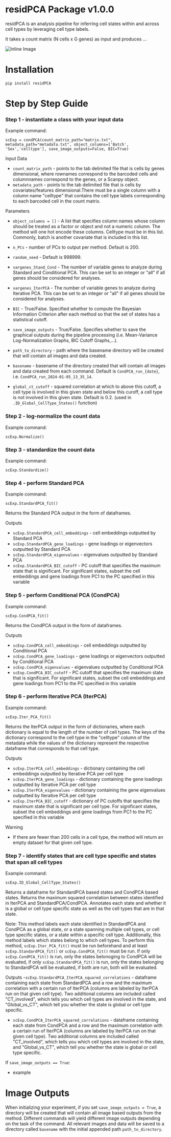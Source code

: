 # residPCA Package v1.0.0

residPCA is an analysis pipeline for inferring cell states within and across cell types by leveraging cell type labels. 

It takes a count matrix (N cells x G genes) as input and produces ...

![Inline Image](https://github.com/carversh/residPCA/blob/main/residPCA_visual.png)

# Installation

```
pip install residPCA
```

# Step by Step Guide 

### Step 1 - instantiate a class with your input data

Example command:

```
scExp = condPCA(count_matrix_path="matrix.txt", metadata_path="metadata.txt", object_columns=['Batch', 'Sex','celltype'], save_image_outputs=False, BIC=True)

```

Input Data
  - ```count_matrix_path``` - points to the tab delimited file that is cells by genes dimensional, where rownames correspond to the barcoded cells and columnnames correspond to the genes, or a Scanpy object.
  - ```metadata_path``` - points to the tab delimited file that is cells by covariates/features dimensional.There must be a single column with a column name "celltype" that contains the cell type labels corresponding to each barcoded cell in the count matrix.

Parameters
  - ```object_columns = []``` - A list that specifies column names whose column should be treated as a factor or object and not a numeric column. The method will one hot encode these columns. Celltype must be in this list. Commonly, batch is another covariate that is included in this list.
  - ```n_PCs``` - number of PCs to output per method. Default is 200.
  - ```random_seed``` - Default is 998999.
  - ```vargenes_Stand_Cond``` - The number of variable genes to analyze during Standard and Conditional PCA. This can be set to an integer or "all" if all genes should be considered for analyses.
  - ```vargenes_IterPCA``` - The number of variable genes to analyze during Iterative PCA. This can be set to an integer or "all" if all genes should be considered for analyses.
  - ```BIC``` - True/False. Specified whether to compute the Bayesian Information Criterion after each method so that the set of states has a statistical cutoff. 
  - ```save_image_outputs``` - True/False. Specifies whether to save the graphical outputs during the pipeline processing (i.e. Mean-Variance Log-Normalization Graphs, BIC Cutoff Graphs,...).

  - ```path_to_directory``` - path where the basename directory will be created that will contain all images and data created.
  - ```basename``` - basename of the directory created that will contain all images and data created from each command. Default is ```CondPCA_run_{date}```, i.e. ```CondPCA_run_2024-01-05_13_35_14```.
  - ```global_ct_cutoff``` - squared correlation at which to above this cutoff, a cell type is involved in this given state and below this curoff, a cell type is not involved in this given state. Default is 0.2. (used in ```.ID_Global_CellType_States()``` function)
### Step 2 - log-normalize the count data

Example command:

```
scExp.Normalize()
```

### Step 3 - standardize the count data

Example command:

```
scExp.Standardize()
```

### Step 4 - perform Standard PCA

Example command:

```
scExp.StandardPCA_fit()
```
Returns the Standard PCA output in the form of dataframes. 

Outputs
  - ```scExp.StandardPCA_cell_embeddings``` - cell embeddings outputted by Standard PCA
  - ```scExp.StandardPCA_gene_loadings``` - gene loadings or eigenvectors outputted by Standard PCA
  - ```scExp.StandardPCA_eigenvalues``` - eigenvalues outputted by Standard PCA
  - ```scExp.StandardPCA_BIC_cutoff``` - PC cutoff that specifies the maximum state that is significant. For significant states, subset the cell embeddings and gene loadings from PC1 to the PC specified in this variable

### Step 5 - perform Conditional PCA (CondPCA)

Example command:

```
scExp.CondPCA_fit()
```
Returns the CondPCA output in the form of dataframes. 

Outputs
  - ```scExp.CondPCA_cell_embeddings``` - cell embeddings outputted by Conditional PCA
  - ```scExp.CondPCA_gene_loadings``` - gene loadings or eigenvectors outputted by Conditional PCA
  - ```scExp.CondPCA_eigenvalues``` - eigenvalues outputted by Conditional PCA
  - ```scExp.CondPCA_BIC_cutoff``` - PC cutoff that specifies the maximum state that is significant. For significant states, subset the cell embeddings and gene loadings from PC1 to the PC specified in this variable

### Step 6 - perform Iterative PCA (IterPCA)

Example command:

```
scExp.Iter_PCA_fit()
```
Returns the IterPCA output in the form of dictionaries, where each dictionary is equal to the length of the number of cell types. The keys of the dictionary correspond to the cell type in the "celltype" column of the metadata while the values of the dictionary represent the respective dataframe that corresponds to that cell type. 

Outputs
  - ```scExp.IterPCA_cell_embeddings``` - dictionary containing the cell embeddings outputted by Iterative PCA per cell type
  - ```scExp.IterPCA_gene_loadings``` - dictionary containing the gene loadings outputted by Iterative PCA per cell type
  - ```scExp.IterPCA_eigenvalues``` - dictionary containing the gene eigenvalues outputted by Iterative PCA per cell type
  - ```scExp.IterPCA_BIC_cutoff``` - dictionary of PC cutoffs that specifies the maximum state that is significant per cell type. For significant states, subset the cell embeddings and gene loadings from PC1 to the PC specified in this variable

Warning
  - If there are fewer than 200 cells in a cell type, the method will return an empty dataset for that given cell type.

### Step 7 - identify states that are cell type specific and states that span all cell types

Example command:

```
scExp.ID_Global_CellType_States()
```

Returns a dataframe for StandardPCA based states and CondPCA based states. Returns the maximum squared correlation between states identified in IterPCA and StandardPCA/CondPCA. Annotates each state and whether it is a global or cell type specific state as well as the cell types that are in that state.

Note: This method labels each state identified in StandardPCA and CondPCA as a global state, or a state spanning multiple cell types, or cell type specific states, or a state within a specific cell type. Additionally, this method labels which states belong to which cell types. To perform this method, ```scExp.Iter_PCA_fit()``` must be run beforehand and at least ```scExp.StandardPCA_fit()``` or ```scExp.CondPCA_fit()```  must be run. If only ```scExp.CondPCA_fit()``` is run, only the states belonoging to CondPCA will be evaluated, if only ```scExp.StandardPCA_fit()``` is run, only the states belonging to StandardPCA will be evaluated, if both are run, both will be evaluated.

Outputs 
 -```scExp.StandardPCA_IterPCA_squared_correlations``` - dataframe containing each state from StandardPCA and a row and the maximum correlation with a certain run of IterPCA (columns are labeled by IterPCA run on that given cell type). Two additional columns are included called "CT_involved", which tells you which cell types are involved in the state, and "Global_vs_CT", which tell you whether the state is global or cell type specific.
 - ```scExp.CondPCA_IterPCA_squared_correlations``` - dataframe containing each state from CondPCA and a row and the maximum correlation with a certain run of IterPCA (columns are labeled by IterPCA run on that given cell type). Two additional columns are included called "CT_involved", which tells you which cell types are involved in the state, and "Global_vs_CT", which tell you whether the state is global or cell type specific.

 If ```save_image_outputs == True```:
   - example

# Image Outputs

When initializing your experiment, if you set ```save_image_outputs = True```, a directory will be created that will contain all image based outputs from the method. Different commands will yield different image outputs depending on the task of the command. All relevant images and data will be saved to a directory called ```basename``` with the initial appended path ```path_to_directory```.
